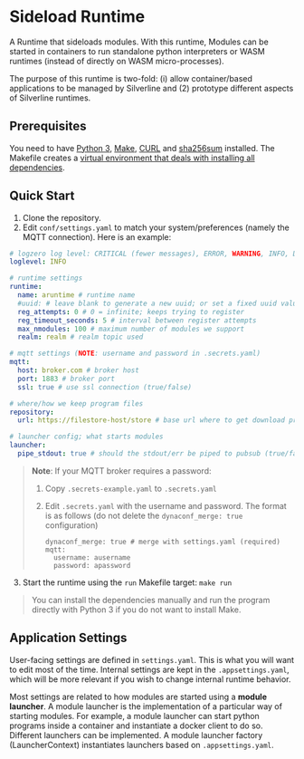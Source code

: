 # Sideload Runtime

A Runtime that sideloads modules. With this runtime, Modules can be started in containers to run standalone python interpreters or WASM runtimes (instead of directly on WASM micro-processes).

The purpose of this runtime is two-fold: (i) allow container/based applications to be managed by Silverline and (2) prototype different aspects of Silverline runtimes.

## Prerequisites

You need to have [Python 3](https://command-not-found.com/python3), [Make](https://command-not-found.com/make), [CURL](https://command-not-found.com/curl) and [sha256sum](https://command-not-found.com/sha256sum) installed. The Makefile creates a [virtual environment that deals with installing all dependencies](https://github.com/sio/Makefile.venv).

## Quick Start

1. Clone the repository.
2. Edit `conf/settings.yaml` to match your system/preferences (namely the MQTT connection). Here is an example:
```yaml
# logzero log level: CRITICAL (fewer messages), ERROR, WARNING, INFO, DEBUG (more messages)
loglevel: INFO 

# runtime settings
runtime:
  name: aruntime # runtime name
  #uuid: # leave blank to generate a new uuid; or set a fixed uuid value
  reg_attempts: 0 # 0 = infinite; keeps trying to register
  reg_timeout_seconds: 5 # interval between register attempts
  max_nmodules: 100 # maximum number of modules we support
  realm: realm # realm topic used

# mqtt settings (NOTE: username and password in .secrets.yaml)
mqtt:
  host: broker.com # broker host
  port: 1883 # broker port
  ssl: true # use ssl connection (true/false)

# where/how we keep program files
repository:
  url: https://filestore-host/store # base url where to get download program files

# launcher config; what starts modules 
launcher:
  pipe_stdout: true # should the stdout/err be piped to pubsub (true/false)
```

> **Note**: If your MQTT broker requires a password:
>
> 1. Copy `.secrets-example.yaml` to `.secrets.yaml`
>
> 2. Edit `.secrets.yaml` with the username and password. The format is as follows (do not delete the `dynaconf_merge: true` configuration)
>
>    ```
>    dynaconf_merge: true # merge with settings.yaml (required)
>    mqtt:
>      username: ausername
>      password: apassword
>    ```

3. Start the runtime using the `run` Makefile target:
`make run`

> You can install the dependencies manually and run the program directly with Python 3 if you do not want to install Make.
 
## Application Settings

User-facing settings are defined in `settings.yaml`. This is what you will want to edit most of the time. Internal settings are kept in the `.appsettings.yaml`, which will be more relevant if you wish to change internal runtime behavior. 

Most settings are related to how modules are started using a **module launcher**. A module launcher is the implementation of a particular way of starting modules. For example, a module launcher can start python programs inside a container and instantiate
a docker client to do so. Different launchers can be implemented. A module launcher factory (LauncherContext) instantiates launchers based on `.appsettings.yaml`.

